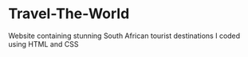 # Travel-The-World
Website containing stunning South African tourist destinations I coded using HTML and CSS
